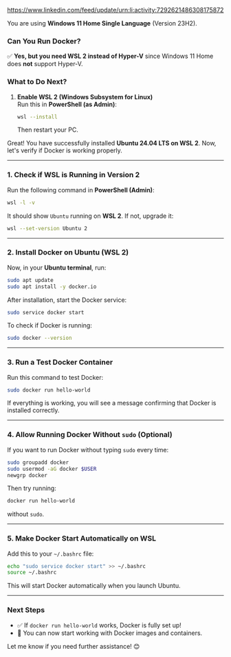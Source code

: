 https://www.linkedin.com/feed/update/urn:li:activity:7292621486308175872


You are using **Windows 11 Home Single Language** (Version 23H2).  

### **Can You Run Docker?**  
✅ **Yes, but you need WSL 2 instead of Hyper-V** since Windows 11 Home does **not** support Hyper-V.  

### **What to Do Next?**  
1. **Enable WSL 2 (Windows Subsystem for Linux)**  
   Run this in **PowerShell (as Admin)**:
   ```sh
   wsl --install
   ```
   Then restart your PC.


Great! You have successfully installed **Ubuntu 24.04 LTS on WSL 2**. Now, let's verify if Docker is working properly.

---

### **1. Check if WSL is Running in Version 2**
Run the following command in **PowerShell (Admin)**:
```sh
wsl -l -v
```
It should show `Ubuntu` running on **WSL 2**. If not, upgrade it:
```sh
wsl --set-version Ubuntu 2
```

---

### **2. Install Docker on Ubuntu (WSL 2)**
Now, in your **Ubuntu terminal**, run:

```sh
sudo apt update
sudo apt install -y docker.io
```

After installation, start the Docker service:
```sh
sudo service docker start
```

To check if Docker is running:
```sh
sudo docker --version
```

---

### **3. Run a Test Docker Container**
Run this command to test Docker:
```sh
sudo docker run hello-world
```
If everything is working, you will see a message confirming that Docker is installed correctly.

---

### **4. Allow Running Docker Without `sudo` (Optional)**
If you want to run Docker without typing `sudo` every time:
```sh
sudo groupadd docker
sudo usermod -aG docker $USER
newgrp docker
```
Then try running:
```sh
docker run hello-world
```
without `sudo`.

---

### **5. Make Docker Start Automatically on WSL**
Add this to your `~/.bashrc` file:
```sh
echo "sudo service docker start" >> ~/.bashrc
source ~/.bashrc
```
This will start Docker automatically when you launch Ubuntu.

---

### **Next Steps**
- ✅ If `docker run hello-world` works, Docker is fully set up!
- 🚀 You can now start working with Docker images and containers.

Let me know if you need further assistance! 😊
